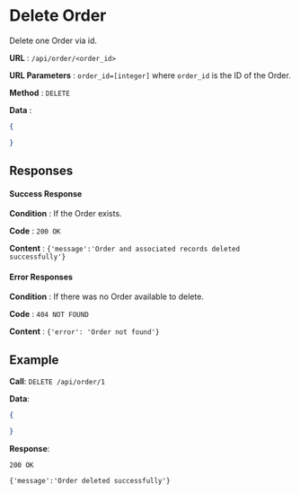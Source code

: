 # Delete Order

Delete one Order via id.

**URL** : `/api/order/<order_id>`

**URL Parameters** : `order_id=[integer]` where `order_id` is the ID of the Order.

**Method** : `DELETE`

**Data** : 

```json
{

}
```

## Responses

#### Success Response

**Condition** : If the Order exists.

**Code** : `200 OK`

**Content** : `{'message':'Order and associated records deleted successfully'}`

#### Error Responses

**Condition** : If there was no Order available to delete.

**Code** : `404 NOT FOUND`

**Content** : `{'error': 'Order not found'}`


## Example 

**Call**: `DELETE /api/order/1`

**Data**:

```json
{

}
```

**Response**: 

`200 OK`

`{'message':'Order deleted successfully'}`
